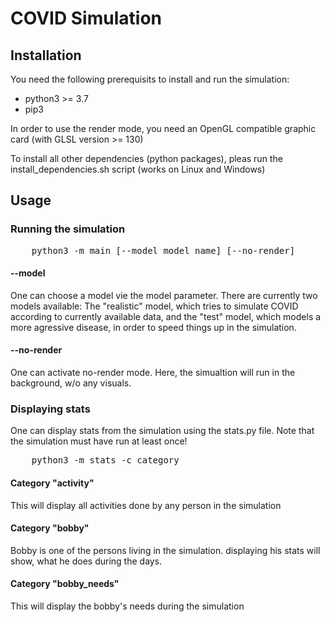 # COVID Simulation

## Installation

You need the following prerequisits to install and run the simulation:

* python3 >= 3.7
* pip3

In order to use the render mode, you need an OpenGL compatible graphic card (with GLSL version >= 130)

To install all other dependencies (python packages), pleas run the install_dependencies.sh script (works on Linux and Windows)

## Usage

### Running the simulation

<pre>
    python3 -m main [--model model_name] [--no-render]
</pre>

#### --model

One can choose a model vie the model parameter.
There are currently two models available: The "realistic" model, which tries to simulate COVID according to currently available data, and the "test" model, which models a more agressive disease, in order to speed things up in the simulation.

#### --no-render

One can activate no-render mode. Here, the simualtion will run in the background, w/o any visuals.

### Displaying stats

One can display stats from the simulation using the stats.py file. Note that the simulation must have run at least once!

<pre>
    python3 -m stats -c category
</pre>

#### Category "activity"

This will display all activities done by any person in the simulation

#### Category "bobby"

Bobby is one of the persons living in the simulation. displaying his stats will show, what he does during the days.

#### Category "bobby_needs"

This will display the bobby's needs during the simulation
